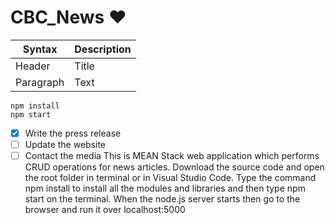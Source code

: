 # CBC_News :heart:
| Syntax | Description |
| ----------- | ----------- |
| Header | Title |
| Paragraph | Text |
```
npm install
npm start
```
- [x] Write the press release
- [ ] Update the website
- [ ] Contact the media
This is MEAN Stack web application which performs CRUD operations for news articles. 
Download the source code and open the root folder in terminal or in Visual Studio Code.
Type the command npm install to install all the modules and libraries and then type npm start on the terminal.
When the node.js server starts then go to the browser and run it over localhost:5000
